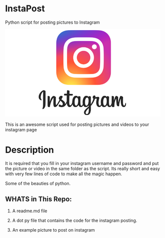 # InstaPost
Python script for posting pictures to Instagram 

![](insta.jpg)


This is an awesome script used for posting pictures and videos to your instagram page 

# Description

It is required that you fill in your instagram username and password and put the picture or video in the same folder as the script. 
Its really short and easy with very few lines of code to make all the magic happen.

Some of the beauties of python. 

## WHATS in This Repo:

1) A readme.md file

2) A dot py file that contains the code for the instagram posting.

3) An example picture to post on instagram 

